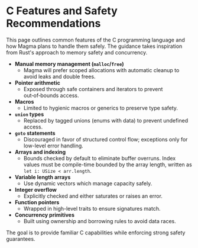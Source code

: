 # C Features and Safety Recommendations

This page outlines common features of the C programming language and how Magma plans to handle them safely. The guidance takes inspiration from Rust's approach to memory safety and concurrency.

- **Manual memory management (`malloc`/`free`)**
  - Magma will prefer scoped allocations with automatic cleanup to avoid leaks and double frees.
- **Pointer arithmetic**
  - Exposed through safe containers and iterators to prevent out‑of‑bounds access.
- **Macros**
  - Limited to hygienic macros or generics to preserve type safety.
- **`union` types**
  - Replaced by tagged unions (enums with data) to prevent undefined access.
- **`goto` statements**
  - Discouraged in favor of structured control flow; exceptions only for low-level error handling.
- **Arrays and indexing**
  - Bounds checked by default to eliminate buffer overruns. Index values must be
    compile-time bounded by the array length, written as `let i: USize < arr.length`.
- **Variable length arrays**
  - Use dynamic vectors which manage capacity safely.
- **Integer overflow**
  - Explicitly checked and either saturates or raises an error.
- **Function pointers**
  - Wrapped in high-level traits to ensure signatures match.
- **Concurrency primitives**
  - Built using ownership and borrowing rules to avoid data races.

The goal is to provide familiar C capabilities while enforcing strong safety guarantees.
